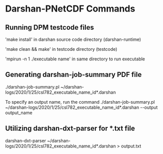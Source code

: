 # Darshan-PNetCDF Commands  

## Running DPM testcode files
'make install' in darshan source code directory (darshan-runtime)

'make clean && make' in testcode directory (testcode)

'mpirun -n 1 ./executable name' in same directory to run executable

## Generating darshan-job-summary PDF file  
./darshan-job-summary.pl ~/darshan-logs/2020/1/25/csl782_executable_name_id*.darshan 

To specify an output name, run the command
./darshan-job-summary.pl ~/darshan-logs/2020/1/25/csl782_executable_name_id*.darshan --output output_name 

## Utilizing darshan-dxt-parser for *.txt file 
darshan-dxt-parser ~/darshan-logs/2020/1/25/csl782_executable_name_id*.darshan > output.txt